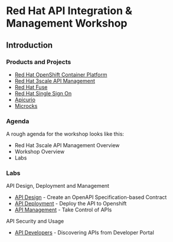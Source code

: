 # Red Hat API Integration &amp; Management Workshop

## Introduction

### Products and Projects

* [Red Hat OpenShift Container Platform](https://www.redhat.com/en/technologies/cloud-computing/openshift)
* [Red Hat 3scale API Management](https://www.redhat.com/en/technologies/jboss-middleware/3scale)
* [Red Hat Fuse](https://access.redhat.com/products/red-hat-fuse)
* [Red Hat Single Sign On](https://access.redhat.com/products/red-hat-single-sign-on)
* [Apicurio](https://www.apicur.io/)
* [Microcks](http://microcks.github.io/)


### Agenda

A rough agenda for the workshop looks like this:

* Red Hat 3scale API Management Overview
* Workshop Overview
* Labs


### Labs

API Design, Deployment and Management

* [API Design](docs/labs/lab01/#lab-1) - Create an OpenAPI Specification-based Contract
* [API Deployment](docs/labs/lab03/#lab-2) - Deploy the API to Openshift
* [API Management](docs/labs/lab03/#lab-3) - Take Control of APIs

API Security and Usage

* [API Developers](docs/labs/lab05/#lab-5) - Discovering APIs from Developer Portal


